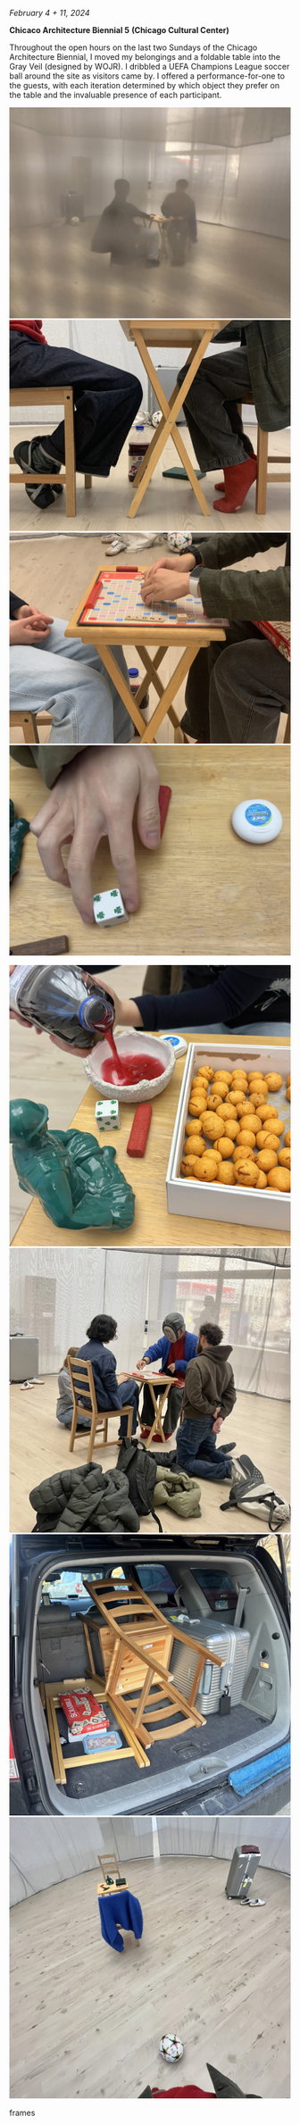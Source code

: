 *February 4 + 11, 2024*

**Chicaco Architecture Biennial 5** **(Chicago Cultural Center)**

Throughout the open hours on the last two Sundays of the Chicago Architecture Biennial, I moved my belongings and a foldable table into the Gray Veil (designed by WOJR). I dribbled a UEFA Champions League soccer ball around the site as visitors came by. I offered a performance-for-one to the guests, with each iteration determined by which object they prefer on the table and the invaluable presence of each participant. 

![meeting](../../images/performance/meeting/meeting.jpeg)
![feet](../../images/performance/meeting/feet.jpeg)
![scrabble](../../images/performance/meeting/scrabble.jpeg)
![hand](../../images/performance/meeting/hand.jpeg)

![offering](../../images/performance/meeting/offering.jpeg)
![casey](../../images/performance/meeting/casey.jpeg)
![uber](../../images/performance/meeting/uber.jpeg)
![dribble](../../images/performance/meeting/dribble.jpeg)

frames